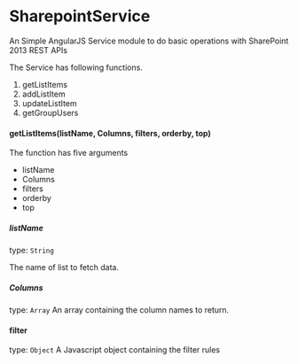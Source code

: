 # SharepointService

An Simple AngularJS Service module to do basic operations with SharePoint 2013 REST APIs

The Service has following functions.

1. getListItems
2. addListItem
3. updateListItem
4. getGroupUsers 

#### getListItems(listName, Columns, filters, orderby, top)

The function has five arguments
  - listName
  - Columns
  - filters
  - orderby
  - top

##### listName
type: `String`

The name of list to fetch data.

##### Columns
type: `Array`
An array containing the column names to return. 

#### filter
type: `Object`
A Javascript object containing the filter rules


